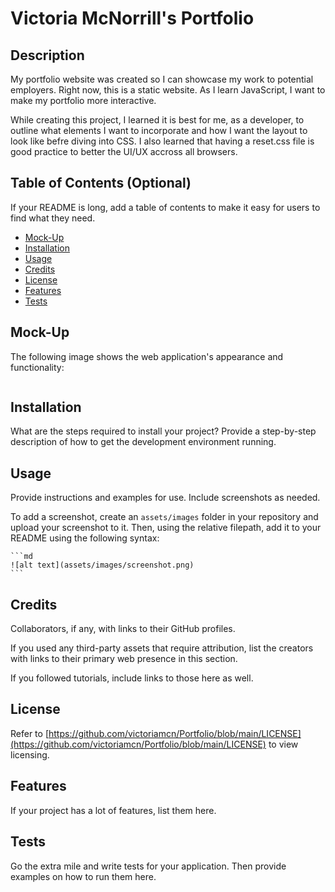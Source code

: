 # Victoria McNorrill's Portfolio

## Description

My portfolio website was created so I can showcase my work to potential employers. Right now, this is a static website. As I learn JavaScript, I want to make my portfolio more interactive.

While creating this project, I learned it is best for me, as a developer, to outline what elements I want to incorporate and how I want the layout to look like befre diving into CSS. I also learned that having a reset.css file is good practice to better the UI/UX accross all browsers.

## Table of Contents (Optional)

If your README is long, add a table of contents to make it easy for users to find what they need.

- [Mock-Up](#mock-up)
- [Installation](#installation)
- [Usage](#usage)
- [Credits](#credits)
- [License](#license)
- [Features](#features)
- [Tests](#tests)

## Mock-Up

The following image shows the web application's appearance and functionality:

![]()

## Installation

What are the steps required to install your project? Provide a step-by-step description of how to get the development environment running.

## Usage

Provide instructions and examples for use. Include screenshots as needed.

To add a screenshot, create an `assets/images` folder in your repository and upload your screenshot to it. Then, using the relative filepath, add it to your README using the following syntax:

    ```md
    ![alt text](assets/images/screenshot.png)
    ```

## Credits

Collaborators, if any, with links to their GitHub profiles.

If you used any third-party assets that require attribution, list the creators with links to their primary web presence in this section.

If you followed tutorials, include links to those here as well.

## License

Refer to [https://github.com/victoriamcn/Portfolio/blob/main/LICENSE](https://github.com/victoriamcn/Portfolio/blob/main/LICENSE) to view licensing.

## Features

If your project has a lot of features, list them here.

## Tests

Go the extra mile and write tests for your application. Then provide examples on how to run them here.
